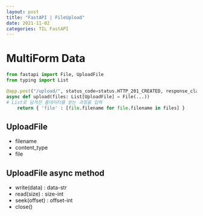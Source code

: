```yaml
---
layout: post
title: "FastAPI | FileUpload"
date: 2021-11-02
categories: TIL FastAPI
---
```


# MultiForm Data
 
```python
from fastapi import File, UploadFile
from typing import List

@app.post("/upload/", status_code=status.HTTP_201_CREATED, response_class=ORJSONResponse, response_model=UploadFolderPathResponse)
async def upload(files: List[UploadFile] = File(...))
# List로 담겨진 폼데이터를 받는 과정을 입력
    return { 'file' : [file.filename for file.filename in files] }
```

## UploadFile
- filename
- content_type
- file

## UploadFile async method
- write(data) : data-str
- read(size) : size-int
- seek(offset) : offset-int
- close()
